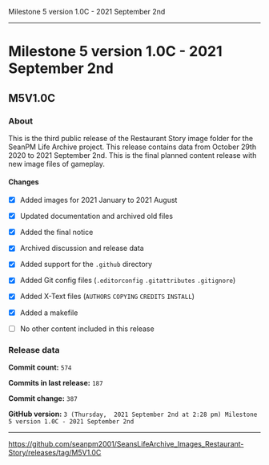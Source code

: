 Milestone 5 version 1.0C - 2021 September 2nd 

***

# Milestone 5 version 1.0C - 2021 September 2nd

## M5V1.0C

### About

This is the third public release of the Restaurant Story image folder for the SeanPM Life Archive project. This release contains data from October 29th 2020 to 2021 September 2nd. This is the final planned content release with new image files of gameplay.

#### Changes
 
- [x]  Added images for 2021 January to 2021 August

- [x] Updated documentation and archived old files

- [x] Added the final notice

- [x] Archived discussion and release data

- [x] Added support for the `.github` directory

- [x] Added Git config files (`.editorconfig` `.gitattributes` `.gitignore`)

- [x] Added X-Text files (`AUTHORS` `COPYING` `CREDITS` `INSTALL`)

- [x] Added a makefile

- [ ] No other content included in this release

<!-- 
Changes in this release:

> * Deleted 22 `IGNORE.md` files

> * Documentation updates, adding release notes for v1

> * No other changes in this release
!-->

### Release data

**Commit count:** `574`

**Commits in last release:** `187`

**Commit change:** `387`

**GitHub version:** `3 (Thursday,  2021 September 2nd at 2:28 pm) Milestone 5 version 1.0C - 2021 September 2nd`

***

https://github.com/seanpm2001/SeansLifeArchive_Images_Restaurant-Story/releases/tag/M5V1.0C

